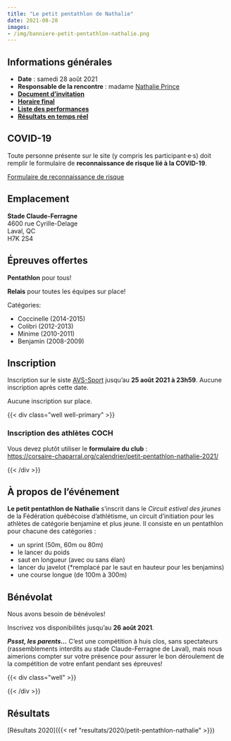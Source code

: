 ```yaml
---
title: "Le petit pentathlon de Nathalie"
date: 2021-08-28
images: 
- /img/banniere-petit-pentathlon-nathalie.png
---
```


## Informations générales

- **Date** : samedi 28 août 2021
- **Responsable de la rencontre** : madame [Nathalie Prince](mailto:nathalie.prince1@videotron.ca)
- [**Document d’invitation**](https://fichiers.corsaire-chaparral.org/s/fk5MeWSWZPG2oe8)
- [**Horaire final**](https://fichiers.corsaire-chaparral.org/s/FDGsAkqENooEj2q)
- [**Liste des performances**](https://fichiers.corsaire-chaparral.org/s/aY3eeMnA2J3LZws)
- [**Résultats en temps réel**](https://avs-sport.com/comp_main.php?comp=518)

## COVID-19

Toute personne présente sur le site (y compris les participant·e·s) doit remplir le formulaire de **reconnaissance de risque lié à la COVID-19**.

<a href="/reconnaissance-risque-covid-19/" class="btn btn-tertiary"><span class="icon icon-assignment"></span>Formulaire de reconnaissance de risque</a>

## Emplacement

**Stade Claude-Ferragne**  
4600 rue Cyrille-Delage  
Laval, QC  
H7K 2S4

## Épreuves offertes

**Pentathlon** pour tous!

**Relais** pour toutes les équipes sur place!

Catégories:

- Coccinelle (2014-2015)
- Colibri (2012-2013)
- Minime (2010-2011)
- Benjamin (2008-2009)


## Inscription

Inscription sur le siste [AVS-Sport](https://avs-sport.com/main.php) jusqu’au **25 août 2021 à 23h59**.
Aucune inscription après cette date.

Aucune inscription sur place.

{{< div class="well well-primary" >}}

### <span class="icon icon-assignment"></span> Inscription des athlètes COCH

Vous devez plutôt utiliser le **formulaire du club** :  
https://corsaire-chaparral.org/calendrier/petit-pentathlon-nathalie-2021/

{{< /div >}}


## À propos de l’événement

**Le petit pentathlon de Nathalie** s’inscrit dans le _Circuit estival des jeunes_ de la Fédération québécoise d’athlétisme, un circuit d’initiation pour les athlètes de catégorie benjamine et plus jeune.
Il consiste en un pentathlon pour chacune des catégories :

- un sprint (50m, 60m ou 80m)
- le lancer du poids
- saut en longueur (avec ou sans élan)
- lancer du javelot (\*remplacé par le saut en hauteur pour les benjamins)
- une course longue (de 100m à 300m)

## Bénévolat

Nous avons besoin de bénévoles!

Inscrivez vos disponibilités jusqu’au **26 août 2021**.

***Pssst, les parents…*** C’est une compétition à huis clos, sans spectateurs (rassemblements interdits au stade Claude-Ferragne de Laval), mais nous aimerions compter sur votre présence pour assurer le bon déroulement de la compétition de votre enfant pendant ses épreuves!

{{< div class="well" >}}

<script type="text/javascript" src="//campagnes.corsaire-chaparral.org/form/generate.js?id=99"></script>

{{< /div >}}

<!-- <a href="https://campagnes.corsaire-chaparral.org/benevolat-petit-pentathlon-nathalie-2020" class="btn btn-tertiary -lg">Formulaire de bénévolat <span class="icon icon-pencil"></span></a> -->

## Résultats

[Résultats 2020]({{< ref "resultats/2020/petit-pentathlon-nathalie" >}})
